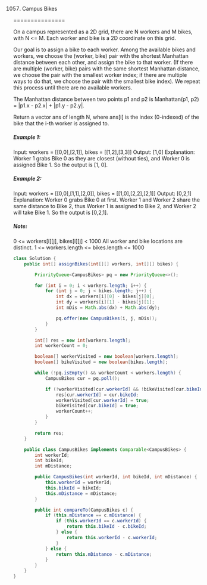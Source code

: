 1057. Campus Bikes

===============

On a campus represented as a 2D grid, there are N workers and M bikes, with N <= M. Each worker and bike is a 2D coordinate on this grid.

Our goal is to assign a bike to each worker. Among the available bikes and workers, we choose the (worker, bike) pair with the shortest Manhattan distance between each other, and assign the bike to that worker. (If there are multiple (worker, bike) pairs with the same shortest Manhattan distance, we choose the pair with the smallest worker index; if there are multiple ways to do that, we choose the pair with the smallest bike index). We repeat this process until there are no available workers.

The Manhattan distance between two points p1 and p2 is Manhattan(p1, p2) = |p1.x - p2.x| + |p1.y - p2.y|.

Return a vector ans of length N, where ans[i] is the index (0-indexed) of the bike that the i-th worker is assigned to.

##### Example 1:

Input: workers = [[0,0],[2,1]], bikes = [[1,2],[3,3]]
Output: [1,0]
Explanation: 
Worker 1 grabs Bike 0 as they are closest (without ties), and Worker 0 is assigned Bike 1. So the output is [1, 0].

##### Example 2:

Input: workers = [[0,0],[1,1],[2,0]], bikes = [[1,0],[2,2],[2,1]]
Output: [0,2,1]
Explanation: 
Worker 0 grabs Bike 0 at first. Worker 1 and Worker 2 share the same distance to Bike 2, thus Worker 1 is assigned to Bike 2, and Worker 2 will take Bike 1. So the output is [0,2,1].

##### Note:

0 <= workers[i][j], bikes[i][j] < 1000
All worker and bike locations are distinct.
1 <= workers.length <= bikes.length <= 1000

```java
class Solution {
    public int[] assignBikes(int[][] workers, int[][] bikes) {

        PriorityQueue<CampusBikes> pq = new PriorityQueue<>();

        for (int i = 0; i < workers.length; i++) {
            for (int j = 0; j < bikes.length; j++) {
                int dx = workers[i][0] - bikes[j][0];
                int dy = workers[i][1] - bikes[j][1];
                int mDis = Math.abs(dx) + Math.abs(dy);

                pq.offer(new CampusBikes(i, j, mDis));
            }
        }

        int[] res = new int[workers.length];
        int workerCount = 0;

        boolean[] workerVisited = new boolean[workers.length];
        boolean[] bikeVisited = new boolean[bikes.length];

        while (!pq.isEmpty() && workerCount < workers.length) {
            CampusBikes cur = pq.poll();

            if (!workerVisited[cur.workerId] && !bikeVisited[cur.bikeId]) {
                res[cur.workerId] = cur.bikeId;
                workerVisited[cur.workerId] = true;
                bikeVisited[cur.bikeId] = true;
                workerCount++;
            }
        }

        return res;
    }

    public class CampusBikes implements Comparable<CampusBikes> {
        int workerId;
        int bikeId;
        int mDistance;

        public CampusBikes(int workerId, int bikeId, int mDistance) {
            this.workerId = workerId;
            this.bikeId = bikeId;
            this.mDistance = mDistance;
        }

        public int compareTo(CampusBikes c) {
            if (this.mDistance == c.mDistance) {
                if (this.workerId == c.workerId) {
                    return this.bikeId - c.bikeId;
                } else {
                    return this.workerId - c.workerId;
                }
            } else {
                return this.mDistance - c.mDistance;
            }
        }
    }
}
```

